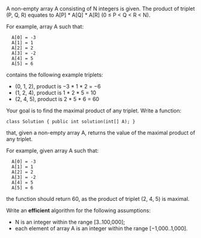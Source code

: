 A non-empty array A consisting of N integers is given. The product of triplet (P, Q, R) equates to A[P] * A[Q] * A[R] (0 ≤ P < Q < R < N).

For example, array A such that:
```
  A[0] = -3
  A[1] = 1
  A[2] = 2
  A[3] = -2
  A[4] = 5
  A[5] = 6
```
contains the following example triplets:
- (0, 1, 2), product is −3 * 1 * 2 = −6
- (1, 2, 4), product is 1 * 2 * 5 = 10
- (2, 4, 5), product is 2 * 5 * 6 = 60

Your goal is to find the maximal product of any triplet.
Write a function:
```
class Solution { public int solution(int[] A); }
```
that, given a non-empty array A, returns the value of the maximal product of any triplet.

For example, given array A such that:
```
  A[0] = -3
  A[1] = 1
  A[2] = 2
  A[3] = -2
  A[4] = 5
  A[5] = 6
```
the function should return 60, as the product of triplet (2, 4, 5) is maximal.

Write an **efficient** algorithm for the following assumptions:
- N is an integer within the range [3..100,000];
- each element of array A is an integer within the range [−1,000..1,000].
